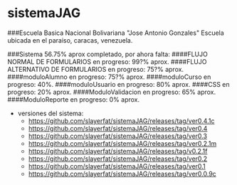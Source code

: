 sistemaJAG
==========

###Escuela Basica Nacional Bolivariana "Jose Antonio Gonzales"
Escuela ubicada en el paraiso, caracas, venezuela.

###Sistema 56.75% aprox completado, por ahora falta:
####FLUJO NORMAL DE FORMULARIOS
en progreso: 99?% aprox.
####FLUJO ALTERNATIVO DE FORMULARIOS
en progreso: 75?% aprox.
####moduloAlumno
en progreso: 75?% aprox.
####moduloCurso
en progreso: 40%.
####moduloUsuario
en progreso: 80% aprox.
####CSS
en progreso: 20% aprox.
####ModuloValidacion
en progreso: 65% aprox.
####ModuloReporte
en progreso: 0% aprox.

* versiones del sistema:
  * https://github.com/slayerfat/sistemaJAG/releases/tag/ver0.4.1c
  * https://github.com/slayerfat/sistemaJAG/releases/tag/ver0.4
  * https://github.com/slayerfat/sistemaJAG/releases/tag/ver0.3
  * https://github.com/slayerfat/sistemaJAG/releases/tag/ver0.2.1m
  * https://github.com/slayerfat/sistemaJAG/releases/tag/v0.2.1f
  * https://github.com/slayerfat/sistemaJAG/releases/tag/ver0.2
  * https://github.com/slayerfat/sistemaJAG/releases/tag/ver0.1
  * https://github.com/slayerfat/sistemaJAG/releases/tag/ver0.0.9c
